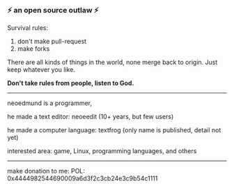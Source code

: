 

### ⚡ an open source outlaw ⚡ 

Survival rules:

1. don't make pull-request
2. make forks

There are all kinds of things in the world, none merge back to origin. Just keep whatever you like.


__Don't take rules from people, listen to God.__

-----
neoedmund is a programmer, 

he made a text editor: neoeedit (10+ years, but few users)

he made a computer language: textfrog (only name is published, detail not yet)

interested area: game, Linux, programming languages, and others

------
make donation to me: POL: 0x4444982544690009a6d3f2c3cb24e3c9b54c1111






<!--
**neoedmund/neoedmund** is a ✨ _special_ ✨ repository because its `README.md` (this file) appears on your GitHub profile.

Here are some ideas to get you started:

- 🔭 I’m currently working on ...
- 🌱 I’m currently learning ...
- 👯 I’m looking to collaborate on ...
- 🤔 I’m looking for help with ...
- 💬 Ask me about ...
- 📫 How to reach me: ...
- 😄 Pronouns: ...
- ⚡ Fun fact: ...
-->
